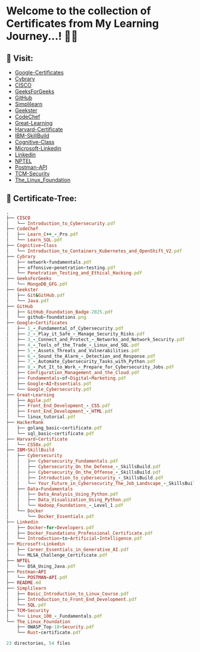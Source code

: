 # Welcome to the collection of Certificates from My Learning Journey...! 🚀💫

## 🔗 Visit:

+ [Google-Certificates](https://github.com/akash2061/My-Certificates/tree/main/Google-Certificates)
+ [Cybrary](https://github.com/akash2061/My-Certificates/tree/main/Cybrary)
+ [CISCO](https://github.com/akash2061/My-Certificates/tree/main/CISCO)
+ [GeeksForGeeks](https://github.com/akash2061/My-Certificates/tree/main/GeeksForGeeks)
+ [GitHub](https://github.com/akash2061/My-Certificates/tree/main/GitHub)
+ [Simplilearn](https://github.com/akash2061/My-Certificates/tree/main/Simplilearn)
+ [Geekster](https://github.com/akash2061/My-Certificates/tree/main/Geekster)
+ [CodeChef](https://github.com/akash2061/My-Certificates/tree/main/CodeChef)
+ [Great-Learning](https://github.com/akash2061/My-Certificates/tree/main/Great-Learning)
+ [Harvard-Certificate](https://github.com/akash2061/My-Certificates/tree/main/Harvard-Certificate)
+ [IBM-SkillBuild](https://github.com/akash2061/My-Certificates/tree/main/IBM-SkillBuild)
+ [Cognitive-Class](https://github.com/akash2061/My-Certificates/tree/main/Cognitive-Class)
+ [Microsoft-Linkedin](https://github.com/akash2061/My-Certificates/tree/main/Microsoft-Linkedin)
+ [Linkedin](https://github.com/akash2061/My-Certificates/tree/main/Linkedin)
+ [NPTEL](https://github.com/akash2061/My-Certificates/tree/main/NPTEL)
+ [Postman-API](https://github.com/akash2061/My-Certificates/tree/main/Postman-API)
+ [TCM-Security](https://github.com/akash2061/My-Certificates/tree/main/TCM-Security)
+ [The_Linux_Foundation](https://github.com/akash2061/My-Certificates/tree/main/The_Linux_Foundation)

## 🌲 Certificate-Tree:
```ruby
.
├── CISCO
│   └── Introduction_to_Cybersecurity.pdf
├── CodeChef
│   ├── Learn_C++_-_Pro.pdf
│   └── Learn_SQL.pdf
├── Cognitive-Class
│   └── Introduction_to_Containers_Kubernetes_and_OpenShift_V2.pdf
├── Cybrary
│   ├── network-fundamentals.pdf
│   ├── offensive-penetration-testing.pdf
│   └── Penetration_Testing_and_Ethical_Hacking.pdf
├── GeeksForGeeks
│   └── MongoDB_GFG.pdf
├── Geekster
│   ├── Git&GitHub.pdf
│   └── Java.pdf
├── GitHub
│   ├── GitHub_Foundation_Badge-2025.pdf
│   └── github-foundations.png
├── Google-Certificates
│   ├── 1_-_Fundamental_of_Cybersecurity.pdf
│   ├── 2_-_Play_it_Safe_-_Manage_Security_Risks.pdf
│   ├── 3_-_Connect_and_Protect_-_Networks_and_Network_Security.pdf
│   ├── 4_-_Tools_of_the_Trade_-_Linux_and_SQL.pdf
│   ├── 5_-_Assets_Threats_and_Vulnerabilities.pdf
│   ├── 6_-_Sound_the_Alarm_-_Detection_and_Response.pdf
│   ├── 7_-_Automate_Cybersecurity_Tasks_with_Python.pdf
│   ├── 8_-_Put_It_to_Work_-_Prepare_for_Cybersecurity_Jobs.pdf
│   ├── Configuration_Management_and_the_Cloud.pdf
│   ├── Fundamentals-of-Digital-Marketing.pdf
│   ├── Google-AI-Essentials.pdf
│   └── Google_Cybersecurity.pdf
├── Great-Learning
│   ├── Agile.pdf
│   ├── Front_End_Development_-_CSS.pdf
│   ├── Front_End_Development_-_HTML.pdf
│   └── linux_tutorial.pdf
├── HackerRank
│   ├── golang_basic-certificate.pdf
│   └── sql_basic-certificate.pdf
├── Harvard-Certificate
│   └── CS50x.pdf
├── IBM-SkillBuild
│   ├── Cybersecurity
│   │   ├── Cybersecurity_Fundamentals.pdf
│   │   ├── Cybersecurity_On_the_Defense_-_SkillsBuild.pdf
│   │   ├── Cybersecurity_On_the_Offense_-_SkillsBuild.pdf
│   │   ├── Introduction_to_cybersecurity_-_SkillsBuild.pdf
│   │   └── Your_Future_in_Cybersecurity_The_Job_Landscape_-_SkillsBuild.pdf
│   ├── Data-Fundamentals
│   │   ├── Data_Analysis_Using_Python.pdf
│   │   ├── Data_Visualization_Using_Python.pdf
│   │   └── Hadoop_Foundations_-_Level_1.pdf
│   └── Docker
│       └── Docker_Essentials.pdf
├── Linkedin
│   ├── Docker-for-Developers.pdf
│   ├── Docker_Foundations_Professional_Certificate.pdf
│   └── Introduction-to-Artificial-Intelligence.pdf
├── Microsoft-Linkedin
│   ├── Career_Essentials_in_Generative_AI.pdf
│   └── MLSA_Challenge_Certificate.pdf
├── NPTEL
│   └── DSA_Using_Java.pdf
├── Postman-API
│   └── POSTMAN-API.pdf
├── README.md
├── Simplilearn
│   ├── Basic_Introduction_to_Linux_Course.pdf
│   ├── Introduction_to_Front_End_Development.pdf
│   └── SQL.pdf
├── TCM-Security
│   └── Linux_100_-_Fundamentals.pdf
└── The_Linux_Foundation
    ├── OWASP_Top-10-Security.pdf
    └── Rust-certificate.pdf

23 directories, 54 files

```


